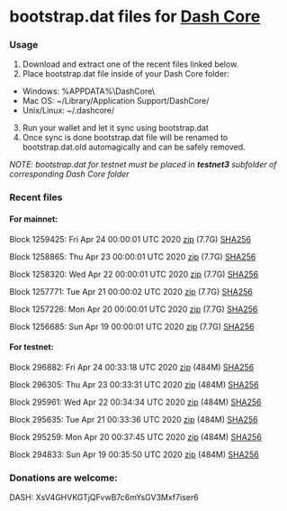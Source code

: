 # bootstrap.dat files for [Dash Core](https://github.com/dashpay/dash)

### Usage

1. Download and extract one of the recent files linked below.
2. Place bootstrap.dat file inside of your Dash Core folder:
 - Windows: %APPDATA%\DashCore\
 - Mac OS: ~/Library/Application Support/DashCore/
 - Unix/Linux: ~/.dashcore/
3. Run your wallet and let it sync using bootstrap.dat
4. Once sync is done bootstrap.dat file will be renamed to bootstrap.dat.old automagically and can be safely removed.

_NOTE: bootstrap.dat for testnet must be placed in **testnet3** subfolder of corresponding Dash Core folder_

### Recent files

#### For mainnet:

Block 1259425: Fri Apr 24 00:00:01 UTC 2020 [zip](https://dash-bootstrap.ams3.digitaloceanspaces.com/mainnet/2020-04-24/bootstrap.dat.zip) (7.7G) [SHA256](https://dash-bootstrap.ams3.digitaloceanspaces.com/mainnet/2020-04-24/sha256.txt)

Block 1258865: Thu Apr 23 00:00:01 UTC 2020 [zip](https://dash-bootstrap.ams3.digitaloceanspaces.com/mainnet/2020-04-23/bootstrap.dat.zip) (7.7G) [SHA256](https://dash-bootstrap.ams3.digitaloceanspaces.com/mainnet/2020-04-23/sha256.txt)

Block 1258320: Wed Apr 22 00:00:01 UTC 2020 [zip](https://dash-bootstrap.ams3.digitaloceanspaces.com/mainnet/2020-04-22/bootstrap.dat.zip) (7.7G) [SHA256](https://dash-bootstrap.ams3.digitaloceanspaces.com/mainnet/2020-04-22/sha256.txt)

Block 1257771: Tue Apr 21 00:00:02 UTC 2020 [zip](https://dash-bootstrap.ams3.digitaloceanspaces.com/mainnet/2020-04-21/bootstrap.dat.zip) (7.7G) [SHA256](https://dash-bootstrap.ams3.digitaloceanspaces.com/mainnet/2020-04-21/sha256.txt)

Block 1257226: Mon Apr 20 00:00:01 UTC 2020 [zip](https://dash-bootstrap.ams3.digitaloceanspaces.com/mainnet/2020-04-20/bootstrap.dat.zip) (7.7G) [SHA256](https://dash-bootstrap.ams3.digitaloceanspaces.com/mainnet/2020-04-20/sha256.txt)

Block 1256685: Sun Apr 19 00:00:01 UTC 2020 [zip](https://dash-bootstrap.ams3.digitaloceanspaces.com/mainnet/2020-04-19/bootstrap.dat.zip) (7.7G) [SHA256](https://dash-bootstrap.ams3.digitaloceanspaces.com/mainnet/2020-04-19/sha256.txt)


#### For testnet:

Block 296882: Fri Apr 24 00:33:18 UTC 2020 [zip](https://dash-bootstrap.ams3.digitaloceanspaces.com/testnet/2020-04-24/bootstrap.dat.zip) (484M) [SHA256](https://dash-bootstrap.ams3.digitaloceanspaces.com/testnet/2020-04-24/sha256.txt)

Block 296305: Thu Apr 23 00:33:31 UTC 2020 [zip](https://dash-bootstrap.ams3.digitaloceanspaces.com/testnet/2020-04-23/bootstrap.dat.zip) (484M) [SHA256](https://dash-bootstrap.ams3.digitaloceanspaces.com/testnet/2020-04-23/sha256.txt)

Block 295961: Wed Apr 22 00:34:34 UTC 2020 [zip](https://dash-bootstrap.ams3.digitaloceanspaces.com/testnet/2020-04-22/bootstrap.dat.zip) (484M) [SHA256](https://dash-bootstrap.ams3.digitaloceanspaces.com/testnet/2020-04-22/sha256.txt)

Block 295635: Tue Apr 21 00:33:36 UTC 2020 [zip](https://dash-bootstrap.ams3.digitaloceanspaces.com/testnet/2020-04-21/bootstrap.dat.zip) (484M) [SHA256](https://dash-bootstrap.ams3.digitaloceanspaces.com/testnet/2020-04-21/sha256.txt)

Block 295259: Mon Apr 20 00:37:45 UTC 2020 [zip](https://dash-bootstrap.ams3.digitaloceanspaces.com/testnet/2020-04-20/bootstrap.dat.zip) (484M) [SHA256](https://dash-bootstrap.ams3.digitaloceanspaces.com/testnet/2020-04-20/sha256.txt)

Block 294833: Sun Apr 19 00:35:50 UTC 2020 [zip](https://dash-bootstrap.ams3.digitaloceanspaces.com/testnet/2020-04-19/bootstrap.dat.zip) (484M) [SHA256](https://dash-bootstrap.ams3.digitaloceanspaces.com/testnet/2020-04-19/sha256.txt)


### Donations are welcome:

DASH: XsV4GHVKGTjQFvwB7c6mYsGV3Mxf7iser6
